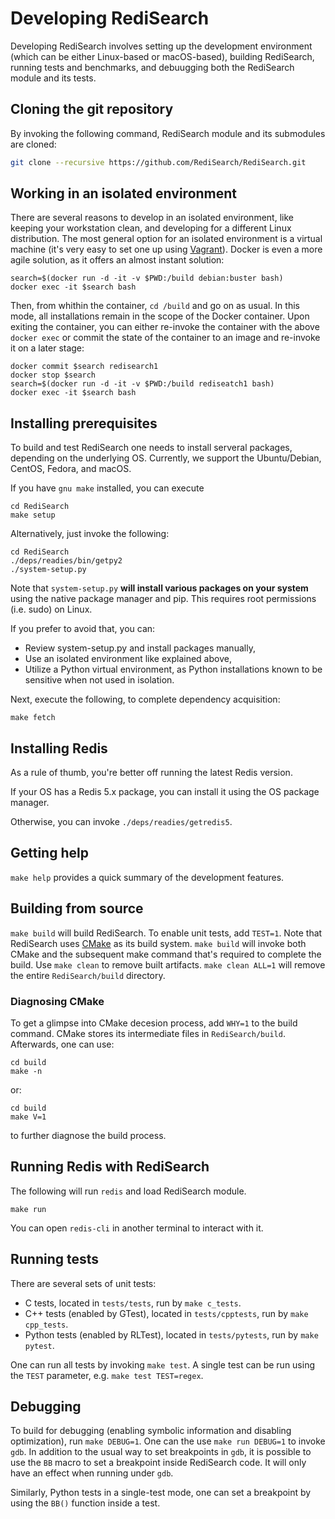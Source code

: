 # Developing RediSearch

Developing RediSearch involves setting up the development environment (which can be either Linux-based or macOS-based), building RediSearch, running tests and benchmarks, and debuugging both the RediSearch module and its tests.

## Cloning the git repository
By invoking the following command, RediSearch module and its submodules are cloned:
```sh
git clone --recursive https://github.com/RediSearch/RediSearch.git
```
## Working in an isolated environment
There are several reasons to develop in an isolated environment, like keeping your workstation clean, and developing for a different Linux distribution.
The most general option for an isolated environment is a virtual machine (it's very easy to set one up using [Vagrant](https://www.vagrantup.com)).
Docker is even a more agile solution, as it offers an almost instant solution:
```
search=$(docker run -d -it -v $PWD:/build debian:buster bash)
docker exec -it $search bash
```
Then, from whithin the container, ```cd /build``` and go on as usual.
In this mode, all installations remain in the scope of the Docker container.
Upon exiting the container, you can either re-invoke the container with the above ```docker exec``` or commit the state of the container to an image and re-invoke it on a later stage:
```
docker commit $search redisearch1
docker stop $search
search=$(docker run -d -it -v $PWD:/build rediseatch1 bash)
docker exec -it $search bash
```

## Installing prerequisites
To build and test RediSearch one needs to install serveral packages, depending on the underlying OS. Currently, we support the Ubuntu/Debian, CentOS, Fedora, and macOS.

If you have ```gnu make``` installed, you can execute
```
cd RediSearch
make setup
```
Alternatively, just invoke the following:
```
cd RediSearch
./deps/readies/bin/getpy2
./system-setup.py
```
Note that ```system-setup.py``` **will install various packages on your system** using the native package manager and pip. This requires root permissions (i.e. sudo) on Linux.

If you prefer to avoid that, you can:

* Review system-setup.py and install packages manually,
* Use an isolated environment like explained above,
* Utilize a Python virtual environment, as Python installations known to be sensitive when not used in isolation.

Next, execute the following, to complete dependency acquisition:
```
make fetch
```

## Installing Redis
As a rule of thumb, you're better off running the latest Redis version.

If your OS has a Redis 5.x package, you can install it using the OS package manager.

Otherwise, you can invoke ```./deps/readies/getredis5```.

## Getting help
```make help``` provides a quick summary of the development features.

## Building from source
```make build``` will build RediSearch.
To enable unit tests, add ```TEST=1```.
Note that RediSearch uses [CMake](https://cmake.org) as its build system. ```make build``` will invoke both CMake and the subsequent make command that's required to complete the build.
Use ```make clean``` to remove built artifacts. ```make clean ALL=1``` will remove the entire ```RediSearch/build``` directory.

### Diagnosing CMake
To get a glimpse into CMake decesion process, add ```WHY=1``` to the build command.
CMake stores its intermediate files in ```RediSearch/build```.
Afterwards, one can use:
```
cd build
make -n
```
or:
```
cd build
make V=1
```
to further diagnose the build process.

## Running Redis with RediSearch
The following will run ```redis``` and load RediSearch module.
```
make run
```
You can open ```redis-cli``` in another terminal to interact with it.

## Running tests
There are several sets of unit tests:
* C tests, located in ```tests/tests```, run by ```make c_tests```.
* C++ tests (enabled by GTest), located in ```tests/cpptests```, run by ```make cpp_tests```.
* Python tests (enabled by RLTest), located in ```tests/pytests```, run by ```make pytest```.

One can run all tests by invoking ```make test```.
A single test can be run using the ```TEST``` parameter, e.g. ```make test TEST=regex```.

## Debugging
To build for debugging (enabling symbolic information and disabling optimization), run ```make DEBUG=1```.
One can the use ```make run DEBUG=1``` to invoke ```gdb```.
In addition to the usual way to set breakpoints in ```gdb```, it is possible to use the ```BB``` macro to set a breakpoint inside RediSearch code. It will only have an effect when running under ```gdb```.

Similarly, Python tests in a single-test mode, one can set a breakpoint by using the ```BB()``` function inside a test.

